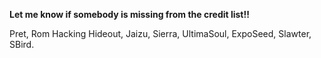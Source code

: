 **Let me know if somebody is missing from the credit list!!**

Pret, Rom Hacking Hideout, Jaizu, Sierra, UltimaSoul, ExpoSeed, Slawter, SBird.